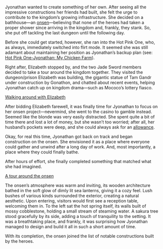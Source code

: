 Jyonathan wanted to create something of her own. After seeing all the impressive constructions her friends had built, she felt the urge to contribute to the kingdom’s growing infrastructure. She decided on a bathhouse—an [onsen](https://www.youtube.com/live/uyOxBS0Cx8E?feature=shared\&t=257)—believing that none of the heroes had taken a proper shower since arriving in the kingdom and, frankly, they stank. So, she put off tackling the last dungeon until the following day.

Before she could get started, however, she ran into the Hot Pink One, who, as always, immediately switched into flirt mode. It seemed she was still adamant about maintaining her position as Jyonathan’s backup plan (see: [Hot Pink One-Jyonathan: My Chicken Farm](#edge:ame-irys)).

Right after, Elizabeth stopped by, and the two Jade Sword members decided to take a tour around the kingdom together. They visited the dungeon/prison Elizabeth was building, the gigantic statue of Tam Gandr under construction by Gonathon, and chatted about recent events, helping Jyonathan catch up on kingdom drama—such as Mococo’s lottery fiasco.

[Walking around with Elizabeth](#embed:https://www.youtube.com/live/uyOxBS0Cx8E?feature=shared\&t=795)

After bidding Elizabeth farewell, it was finally time for Jyonathan to focus on her onsen project—nevermind, she went to the casino to gamble instead. Seemed like the blonde was very easily distracted. She spent quite a bit of time there and lost a lot of money, but she wasn’t too worried; after all, her husband’s pockets were deep, and she could always ask for an [allowance](https://www.youtube.com/live/uyOxBS0Cx8E?feature=shared\&t=4140).

Okay, for real this time, Jyonathan got back on track and began construction on the onsen. She envisioned it as a place where everyone could gather and unwind after a long day of work. And, most importantly, a place where they could finally bathe.

After hours of effort, she finally completed something that matched what she had imagined.

[A tour around the onsen](#embed:https://www.youtube.com/live/uyOxBS0Cx8E?feature=shared\&t=11366)

The onsen’s atmosphere was warm and inviting, its wooden architecture bathed in the soft glow of dimly lit sea lanterns, giving it a cozy feel. Lush bushes of various kinds surrounded the exterior, creating a natural aesthetic. Upon entering, visitors would first see a reception table, welcoming them in. To the left sat the hot spring itself, its walls built of mossy cobblestone, holding a small stream of steaming water. A sakura tree stood gracefully by its side, adding a touch of tranquility to the setting. It was a breathtaking place, and frankly, it was surprising how Jyonathan managed to design and build it all in such a short amount of time.

With its completion, the onsen joined the list of notable constructions built by the heroes.
